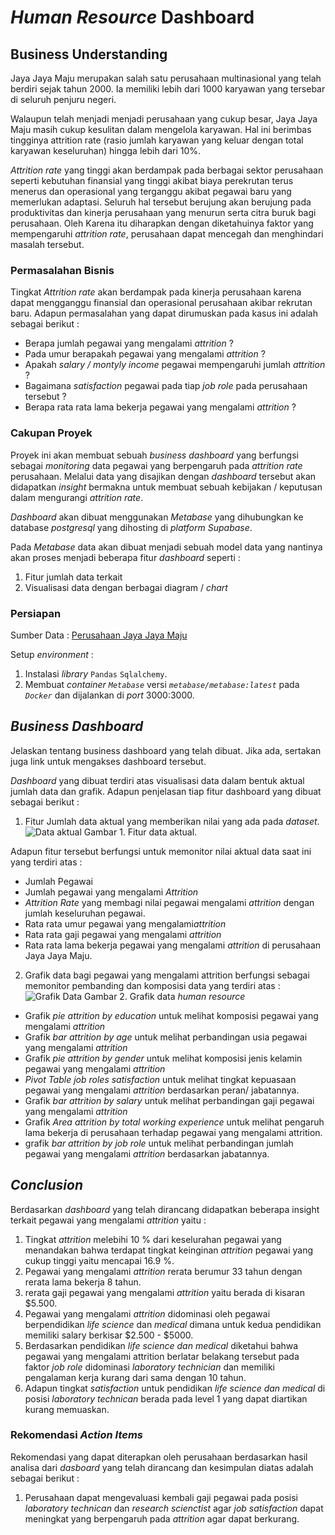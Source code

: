 # *Human Resource* Dashboard
## Business Understanding

Jaya Jaya Maju merupakan salah satu perusahaan multinasional yang telah berdiri sejak tahun 2000. Ia memiliki lebih dari 1000 karyawan yang tersebar di seluruh penjuru negeri.

Walaupun telah menjadi menjadi perusahaan yang cukup besar, Jaya Jaya Maju masih cukup kesulitan dalam mengelola karyawan. Hal ini berimbas tingginya attrition rate (rasio jumlah karyawan yang keluar dengan total karyawan keseluruhan) hingga lebih dari 10%.

*Attrition rate* yang tinggi akan berdampak pada berbagai sektor perusahaan seperti kebutuhan finansial yang tinggi akibat biaya perekrutan terus menerus dan operasional yang terganggu akibat pegawai baru yang memerlukan adaptasi. Seluruh hal tersebut berujung akan berujung pada produktivitas dan kinerja perusahaan yang menurun serta citra buruk bagi perusahaan. Oleh Karena itu diharapkan dengan diketahuinya faktor yang mempengaruhi *attrition rate*, perusahaan dapat mencegah dan menghindari masalah tersebut.

### Permasalahan Bisnis
Tingkat *Attrition rate* akan berdampak pada kinerja perusahaan karena dapat mengganggu finansial dan operasional perusahaan akibar rekrutan baru. Adapun permasalahan yang dapat dirumuskan pada kasus ini adalah sebagai berikut : 

- Berapa jumlah pegawai yang mengalami *attrition* ?
- Pada umur berapakah pegawai yang mengalami *attrition* ?
- Apakah *salary / montyly income* pegawai mempengaruhi jumlah *attrition* ?
- Bagaimana *satisfaction* pegawai pada tiap *job role* pada perusahaan tersebut ?
- Berapa rata rata lama bekerja pegawai yang mengalami *attrition* ?  

### Cakupan Proyek

 Proyek ini akan membuat sebuah *business dashboard* yang berfungsi sebagai *monitoring* data pegawai yang berpengaruh pada *attrition rate* perusahaan.
 Melalui data yang disajikan dengan *dashboard* tersebut akan didapatkan *insight* bermakna untuk membuat sebuah kebijakan / keputusan dalam mengurangi *attrition rate*.  

 *Dashboard* akan dibuat menggunakan *Metabase* yang dihubungkan ke database *postgresql* yang dihosting di *platform Supabase*.

 Pada *Metabase* data akan dibuat menjadi sebuah model data yang nantinya akan proses menjadi beberapa fitur *dashboard* seperti :
 1. Fitur jumlah data terkait
 2. Visualisasi data dengan berbagai diagram / *chart*

### Persiapan

 Sumber Data : [Perusahaan Jaya Jaya Maju](https://github.com/dicodingacademy/dicoding_dataset/tree/main/employee)

 Setup *environment* :
 1. Instalasi *library* `Pandas` `Sqlalchemy`.
 2. Membuat *container* *`Metabase`* versi *`metabase/metabase:latest`* pada *`Docker`* dan dijalankan di *port* 3000:3000.

## *Business Dashboard*

Jelaskan tentang business dashboard yang telah dibuat. Jika ada, sertakan juga link untuk mengakses dashboard tersebut.

*Dashboard* yang dibuat terdiri atas visualisasi data dalam bentuk aktual jumlah data dan grafik. Adapun penjelasan tiap fitur dashboard yang dibuat sebagai berikut :
1. Fitur Jumlah data aktual yang memberikan nilai yang ada pada *dataset*.
![Data aktual](https://github.com/royanfauzimaulana25/HR-analytics-dashboard/assets/99244948/5fd6cb3e-dcac-4d5e-adc1-d6e7f2b5a363)
Gambar 1. Fitur data aktual.

Adapun fitur tersebut berfungsi untuk memonitor nilai aktual data saat ini yang terdiri atas :    
  - Jumlah Pegawai 
  - Jumlah pegawai yang mengalami *Attrition*
  - *Attrition Rate* yang membagi nilai pegawai mengalami *attrition* dengan jumlah keseluruhan pegawai. 
  - Rata rata umur pegawai yang mengalami*attrition*
  - Rata rata gaji pegawai yang mengalami *attrition*
  - Rata rata lama bekerja pegawai yang mengalami *attrition* di perusahaan Jaya Jaya Maju.

2. Grafik data bagi pegawai yang mengalami attrition berfungsi sebagai memonitor pembanding dan komposisi data yang terdiri atas :
   ![Grafik Data](https://github.com/royanfauzimaulana25/HR-analytics-dashboard/assets/99244948/c30e6aba-625e-4e60-91a6-71514138414e)
   Gambar 2. Grafik data *human resource*

  - Grafik *pie* *attrition by education* untuk melihat komposisi pegawai yang mengalami *attrition*
  - Grafik *bar* *attrition by age* untuk melihat perbandingan usia pegawai yang mengalami *attrition*
  - Grafik *pie* *attrition by gender* untuk melihat komposisi jenis kelamin pegawai yang mengalami *attrition*
  - *Pivot Table* *job roles satisfaction* untuk melihat tingkat kepuasaan pegawai yang mengalami *attrition* berdasarkan peran/ jabatannya. 
  - Grafik *bar* *attrition by salary* untuk melihat perbandingan gaji pegawai yang mengalami *attrition*
  - Grafik *Area* *attrition by total working experience* untuk melihat pengaruh lama bekerja di perusahaan terhadap pegawai yang mengalami attrition. 
  - grafik *bar* *attrition by job role* untuk melihat perbandingan jumlah pegawai yang mengalami *attrition* berdasarkan jabatannya. 


## *Conclusion*

Berdasarkan *dashboard* yang telah dirancang didapatkan beberapa insight terkait pegawai yang mengalami *attrition* yaitu :    
1. Tingkat *attrition* melebihi 10 % dari keselurahan pegawai yang menandakan bahwa terdapat tingkat keinginan *attrition* pegawai yang cukup tinggi yaitu mencapai 16.9 %.
2. Pegawai yang mengalami *attrition* rerata berumur 33 tahun dengan rerata lama bekerja 8 tahun. 
3. rerata gaji pegawai yang mengalami *attrition* yaitu berada di kisaran $5.500. 
4. Pegawai yang mengalami *attrition* didominasi oleh pegawai berpendidikan *life science* dan *medical* dimana untuk kedua pendidikan memiliki salary berkisar $2.500 - $5000. 
5. Berdasarkan pendidikan *life science dan medical* diketahui bahwa pegawai yang mengalami attrition berlatar belakang tersebut pada faktor *job role* didominasi *laboratory technician* dan memiliki pengalaman kerja kurang dari sama dengan 10 tahun. 
6. Adapun tingkat *satisfaction* untuk pendidikan *life science dan medical* di posisi *laboratory technican* berada pada level 1 yang dapat diartikan kurang memuaskan. 


### Rekomendasi *Action Items*

Rekomendasi yang dapat diterapkan oleh perusahaan berdasarkan hasil analisa dari *dasboard* yang telah dirancang dan kesimpulan diatas adalah sebagai berikut :    
1. Perusahaan dapat mengevaluasi kembali gaji pegawai pada posisi *laboratory technican* dan *research scienctist* agar *job satisfaction* dapat meningkat yang berpengaruh pada *attrition* agar dapat berkurang.
